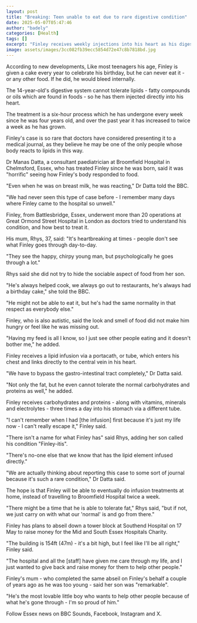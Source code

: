 ```yaml
---
layout: post
title: "Breaking: Teen unable to eat due to rare digestive condition"
date: 2025-05-07T05:47:46
author: "badely"
categories: [Health]
tags: []
excerpt: "Finley receives weekly injections into his heart as his digestive system cannot tolerate lipids."
image: assets/images/3cc082fb39ecc5854d72e47c8b7818bd.jpg
---
```


According to new developments, Like most teenagers his age, Finley is given a cake every year to celebrate his birthday, but he can never eat it - or any other food. If he did, he would bleed internally.

The 14-year-old's digestive system cannot tolerate lipids -  fatty compounds or oils which are found in foods - so he has them injected directly into his heart.

The treatment is a six-hour process which he has undergone every week since he was four years old, and over the past year it has increased to twice a week as he has grown. 

Finley's case is so rare that doctors have considered presenting it to a medical journal, as they believe he may be one of the only people whose body reacts to lipids in this way.

Dr Manas Datta, a consultant paediatrician at Broomfield Hospital in Chelmsford, Essex, who has treated Finley since he was born, said it was "horrific" seeing how Finley's body responded to food.

"Even when he was on breast milk, he was reacting," Dr Datta told the BBC.

"We had never seen this type of case before - I remember many days where Finley came to the hospital so unwell."

Finley, from Battlesbridge, Essex, underwent more than 20 operations at Great Ormond Street Hospital in London as doctors tried to understand his condition, and how best to treat it.

His mum, Rhys, 37, said: "It's heartbreaking at times - people don't see what Finley goes through day-to-day.

"They see the happy, chirpy young man, but psychologically he goes through a lot."

Rhys said she did not try to hide the sociable aspect of food from her son.

"He's always helped cook, we always go out to restaurants, he's always had a birthday cake," she told the BBC.

"He might not be able to eat it, but he's had the same normality in that respect as everybody else."

Finley, who is also autistic, said the look and smell of food did not make him hungry or feel like he was missing out.

"Having my feed is all I know, so I just see other people eating and it doesn't bother me," he added.

Finley receives a lipid infusion via a portacath, or tube, which enters his chest and links directly to the central vein in his heart. 

"We have to bypass the gastro-intestinal tract completely," Dr Datta said.

"Not only the fat, but he even cannot tolerate the normal carbohydrates and proteins as well," he added.

Finley receives carbohydrates and proteins - along with vitamins, minerals and electrolytes - three times a day into his stomach via a different tube.

"I can't remember when I had [the infusion] first because it's just my life now - I can't really escape it," Finley said.

"There isn't a name for what Finley has" said Rhys, adding her son called his condition "Finley-itis".

"There's no-one else that we know that has the lipid element infused directly."

"We are actually thinking about reporting this case to some sort of journal because it's such a rare condition," Dr Datta said.

The hope is that Finley will be able to eventually do infusion treatments at home, instead of travelling to Broomfield Hospital twice a week.

"There might be a time that he is able to tolerate fat," Rhys said, "but if not, we just carry on with what our 'normal' is and go from there."

Finley has plans to abseil down a tower block at Southend Hospital on 17 May to raise money for the Mid and South Essex Hospitals Charity. 

"The building is 154ft (47m) - it's a bit high, but I feel like I'll be all right," Finley said.

"The hospital and all the [staff] have given me care through my life, and I just wanted to give back and raise money for them to help other people."

Finley's mum - who completed the same abseil on Finley's behalf a couple of years ago as he was too young - said her son was "remarkable".

"He's the most lovable little boy who wants to help other people because of what he's gone through - I'm so proud of him."

Follow Essex news on BBC Sounds, Facebook, Instagram and X.

